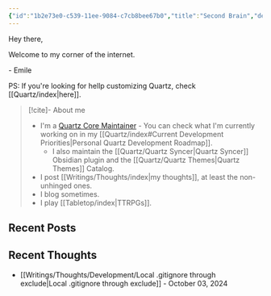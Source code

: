 ```yaml
---
{"id":"1b2e73e0-c539-11ee-9084-c7cb8bee67b0","title":"Second Brain","description":"Personal portfolio and blog.","home":true,"publish":true,"date_created":"Saturday, December 3rd 2022, 3:27:32 pm","date_modified":"Sunday, October 27th 2024, 10:38:54 pm","editing_lock":true,"live_preview":true,"cssclasses":["mado-heading","index-page","home-page","hide-title","hide-date"],"path":"index.md","permalink":"/index/","PassFrontmatter":true}
---
```



Hey there,

Welcome to my corner of the internet.

\- Emile

PS: If you're looking for hellp customizing Quartz, check [[Quartz/index\|here]].

> [!cite]- About me
>
> - I'm a [Quartz Core Maintainer](https://quartz.jzhao.xyz/) - You can check what I'm currently working on in my [[Quartz/index#Current Development Priorities\|Personal Quartz Development Roadmap]].
> 	- I also maintain the [[Quartz/Quartz Syncer\|Quartz Syncer]] Obsidian plugin and the [[Quartz/Quartz Themes\|Quartz Themes]] Catalog.
> - I post [[Writings/Thoughts/index\|my thoughts]], at least the non-unhinged ones.
> - I blog sometimes.
> - I play [[Tabletop/index\|TTRPGs]].

<!-- - I write a blog about things that shouldn't need to: [[Writings/Blog/index\|Stating The Obvious]], -->

## Recent Posts



## Recent Thoughts

- [[Writings/Thoughts/Development/Local .gitignore through exclude\|Local .gitignore through exclude]] - October 03, 2024

